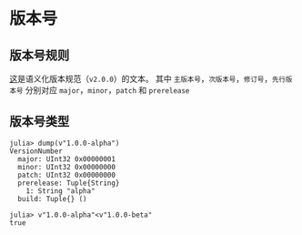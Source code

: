 # 版本号
## 版本号规则
[这](https://semver.org/lang/zh-CN/)是语义化版本规范（`v2.0.0`）的文本。
其中 `主版本号`，`次版本号`，`修订号`，`先行版本号` 分别对应 `major`，`minor`，`patch` 和 `prerelease`

## 版本号类型
```julia-repl
julia> dump(v"1.0.0-alpha")
VersionNumber
  major: UInt32 0x00000001
  minor: UInt32 0x00000000
  patch: UInt32 0x00000000
  prerelease: Tuple{String}
    1: String "alpha"
  build: Tuple{} ()

julia> v"1.0.0-alpha"<v"1.0.0-beta"
true
```
